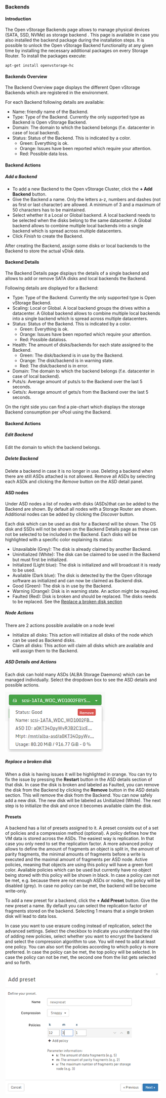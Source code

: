 ### Backends

#### Introduction

The Open vStorage Backends page allows to manage physical devices (SATA, SSD, NVMe) as storage backend . This page is available in case you also installed the backend package during the
installation steps. It is possible to unlock the Open vStorage Backend functionality at any given time by installing the necessary additional packages on every Storage Router. To install the packages execute:

```
apt-get install openvstorage-hc
```


#### Backends Overview

The Backend Overview page displays the different Open vStorage Backends
which are registered in the environment.

For each Backend following details are available:

-   Name: friendly name of the Backend.
-   Type: Type of the Backend. Currently the only supported type as Backend is Open
    vStorage Backend.
-   Domain: The domain to which the backend belongs (f.e. datacenter in case of local backend).
-   Status: Status of the Backend. This is indicated by a color.
    -   Green: Everything is ok.
    -   Orange: Issues have been reported which require your attention.
    -   Red: Possible data loss.

#### Backend Actions

##### Add a Backend

-   To add a new Backend to the Open vStorage Cluster, click the **+ Add
    Backend** button.
-   Give the Backend a name. Only the letters a-z, numbers and dashes
    (not as first or last character) are allowed. A minimum of 3 and a
    maximum of 50 characters has to be maintained.
-   Select whether it a Local or Global backend. A local backend needs to be selected when the disks belong to the same datacenter. A Global backend allows to combine multiple local backends into a single backend which is spread across multiple datacenters.
-   Click *Finish* to create the Backend.

After creating the Backend, assign some disks or local backends to the Backend to store
the actual vDisk data.

#### Backend Details

The Backend Details page displays the details of a single backend and
allows to add or remove SATA disks and local backends the Backend.

Following details are displayed for a Backend:

-   Type: Type of the Backend. Currently the only supported type is Open
    vStorage Backend.
-   Scaling: Local or Global. A local backend groups the drives within a datacenter. A Global backend allows to combine multiple local backends into a single backend which is spread across multiple datacenters.
-   Status: Status of the Backend. This is indicated by a color.
    -   Green: Everything is ok.
    -   Orange: Issues have been reported which require your attention.
    -   Red: Possible dataloss.
-   Health: The amount of disks/backends for each state assigned to the Backend.
    -   Green: The disk/backend is in use by the Backend.
    -   Orange: The disk/backend is in warning state.
    -   Red: The disk/backend is in error.
-   Domain: The domain to which the backend belongs (f.e. datacenter in case of local backend).
-   Puts/s: Average amount of puts/s to the Backend over the last 5
    seconds.
-   Gets/s: Average amount of gets/s from the Backend over the last 5
    seconds.

On the right side you can find a pie-chart which displays the storage
Backend consumption per vPool using the Backend.

#### Backend Actions

##### Edit Backend
Edit the domain to which the backend belongs.

##### Delete Backend
Delete a backend in case it is no longer in use. Deleting a backend when there are still ASDs attached is not allowed. Remove all ASDs by selecting each ASDk and clicking the *Remove* button on the ASD detail panel.

#### ASD nodes

Under ASD nodes a list of nodes with disks (ASDs)that can be added to
the Backend are shown. By default all nodes with a Storage Router are
shown. Additional nodes can be added by clicking the *Discover* button.

Each disk which can be used as disk for a Backend will be shown. The OS
disk and SSDs will not be shown on the Backend Details page as these can
not be selected to be included in the Backend. Each disks will be
highlighted with a specific color explaining its status:

-   Unavailable (Grey): The disk is already claimed by another Backend.
-   Uninitialized (White): The disk can be claimed to be used in the
    Backend but must first be initialized.
-   Initialized (Light blue): The disk is initialized and will broadcast
    it is ready to be used.
-   Available (Dark blue): The disk is detected by the the Open vStorage
    software as initialized and can now be claimed as Backend disk.
-   Good (Green): The disk is in use by the Backend.
-   Warning (Orange): Disk is in warning state. An action might be
    required.
-   Faulted (Red): Disk is broken and should be replaced. The disks
    needs to be replaced. See the [Replace a broken disk
    section](#broken_disk)

##### Node Actions

There are 2 actions possible available on a node level

-   Initialize all disks: This action will initialize all disks of the
    node which can be used as Backend disks.
-   Claim all disks: This action will claim all disks which are
    available and will assign them to the Backend.

##### ASD Details and Actions

Each disk can hold many ASDs (ALBA Storage Daemons) which can be managed individually. Select the dropdown box to
see the ASD details and possible actions. 

![](../../Images/asd_details.png)

##### Replace a broken disk

When a disk is having issues it will be highlighted in orange. You can
try to fix the issue by pressing the **Restart** button in the ASD details
section of that disk. In case the disk is broken and labeled as Faulted,
you can remove the disk from the Backend by clicking the **Remove** button
in the ASD details section. This will remove the disk from the Backend.
You can now safely add a new disk. The new disk will be labeled as
Unitialized (White). The next step is to initialize the disk and once it
becomes available claim the disk.

#### <a name="presets"></a> Presets
A backend has a list of presets assigned to it. A preset consists out of a set of policies and a compression method (optional). A policy defines how the VM data is stored across the ASDs. The easiest way is replication. In that case you only need to set the replication factor. A more advanced policy allows to define the amount of fragments an object is split in, the amount of parity fragments, the minimal amounts of fragments before a write is executed and the maximal amount of fragments per ASD node. Active policies, meaning that objects are using this policy will have a green font color. Available policies which can be used but currently have no object being stored with this policy will be shown in black. In case a policy can not be met, e.g. because there are not enough ASDs or nodes, the policy will be disabled (grey). In case no policy can be met, the backend will be become write-only.

To add a new preset for a backend, click the **+ Add Preset** button. Give the new preset a name. By default you can select the replication factor of fragments stored on the backend. Selecting 1 means that a single broken disk will lead to data loss.

In case you want to use erasure coding instead of replication, select the advanced settings. Select the checkbox to indicate you understand the risk of adding new policies, select whether you want to encrypt the backend and select the compression algorithm to use. You will need to add at least one policy. You can also sort the policies according to which policy is more preferred. In case the policy can be met, the top policy will be selected. In case the policy can not be met, the second one from the list gets selected and so forth.

![](../../Images/addpreset.png)




